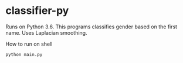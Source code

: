 # classifier-py

Runs on Python 3.6. This programs classifies gender based on the first name. Uses Laplacian smoothing.

How to run on shell

```sh
python main.py
```
